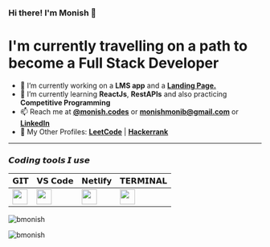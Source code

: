 ### Hi there! I'm Monish 👋

# I'm currently travelling on a path to become a Full Stack Developer

- 🔭 I’m currently working on a **LMS app** and a [**Landing Page.**](https://bmonish.github.io/early-storage/)
- 🌱 I’m currently learning **ReactJs**, **RestAPIs** and also practicing **Competitive Programming**
- 📫 Reach me at [**@monish.codes**](https://www.instagram.com/monish.codes/) or **monishmonib@gmail.com** or [**LinkedIn**](https://linkedin.com/in/bmonish)
- 👤 My Other Profiles: [**LeetCode**](https://leetcode.com/bmonish/) | [**Hackerrank**](https://www.hackerrank.com/monishmonib)

__________

### 𝘾𝙤𝙙𝙞𝙣𝙜 𝙩𝙤𝙤𝙡𝙨 𝙄 𝙪𝙨𝙚

| 𝗚𝗜𝗧  | 𝗩𝗦 𝗖𝗼𝗱𝗲 | 𝗡𝗲𝘁𝗹𝗶𝗳𝘆 | 𝗧𝗘𝗥𝗠𝗜𝗡𝗔𝗟 | 
| ------------- | ------------- |------------- | ------------- |
| <img height="30px" src="https://cdn.svgporn.com/logos/git-icon.svg">  | <img height="30px" src="https://cdn.svgporn.com/logos/visual-studio-code.svg"> |  <img height="30px" src="https://cdn.svgporn.com/logos/netlify.svg"> |  <img height="30px" src="https://cdn.svgporn.com/logos/terminal.svg"> | 

<p><img src="https://github-readme-stats.vercel.app/api?username=bmonish&count_private=true&show_icons=true&theme=react&hide=stars" alt="bmonish"/></p>

<p><img src="https://github-readme-streak-stats.herokuapp.com/?user=bmonish" alt="bmonish"/></p>
<!--
**bmonish/bmonish** is a ✨ _special_ ✨ repository because its `README.md` (this file) appears on your GitHub profile.

Here are some ideas to get you started:

- 👯 I’m looking to collaborate on ...
- 🤔 I’m looking for help with ...
- 💬 Ask me about ...

- 😄 Pronouns: ...
- ⚡ Fun fact: ...
  -->

